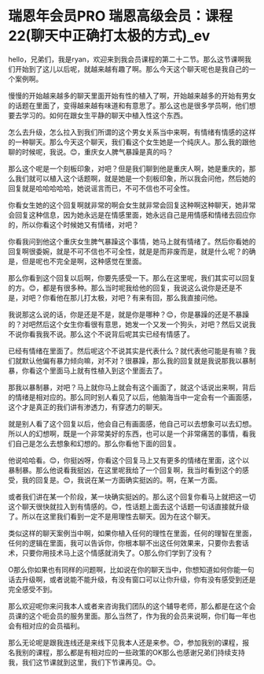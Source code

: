 # 瑞恩年会员PRO 瑞恩高级会员：课程22(聊天中正确打太极的方式)_ev

hello，兄弟们，我是ryan，欢迎来到我会员课程的第二十二节。那么这节课啊我们开始到了这儿以后呢，就越来越有趣了啊。那么今天这个聊天呢也是我自己的一个案例啊。

慢慢的开始越来越多的聊天里面开始有性的植入了啊，开始越来越多的开始有男女的话题在里面了，变得越来越有味道和有意思了。那么这也是很多学员啊，他们想要去学习的。如何在跟女生平静的聊天中植入性这个东西。

怎么去升级，怎么拉入到我们所谓的这个男女关系当中来啊，有情绪有情感的这样的一种聊天。那么今天这个聊天，我们看这个女生她是一个纯庆人。那么我的跟他聊的时候呢，我说。😊，重庆女人脾气暴躁是真的吗？

那么这个呢是一个刻板印象，对吧？但是我们聊到他是重庆人啊，她是重庆的，那么我们就可以植入这个话题啊，就是她是一个刻板印象，所以我会问他，然后她的回复就是哈哈哈哈哈，她说谣言而已，不可不信也不可全性。

你看女生她的这个回复啊就非常的啊会女生就非常会回复这种啊这种聊天，她非常会回复这种信息，因为她永远是在情感里面，她永远自己是用情感和情绪去回应你的，所以你看这个时候她又有情绪，对吧？

你看我问到他这个重庆女生脾气暴躁这个事情，她马上就有情绪了。然后你看她的回复啊很委婉，就是不可不信也不可全性，就是是而非废而是，就是什么呢？的确是，但是呢也不完全是啊，这种感觉在里面。

那么你看到这个回复以后啊，你要先感受一下。那么在这里呢，我们其实可以回复的方。😊，都是有很多种。那么当时呢我给他的回复，我说这么说你是还是不是，对吧？你看他在那儿打太极，对吧？有来有回，那么我直接问他。

我说那这么说的话，你是还是不是，就是你是哪种？😊，你是暴躁的还是不暴躁的？对吧然后这个女生你看很有意思，她发一个又发一个狗头，对吧？然后又说我不说你看我我不说。那么这个不说背后呢其实已经有情感了。

已经有情绪在里面了。然后呢这个不说其实是代表什么？就代表他可能是有嘛？我们就默认他偏有暴力倾向嘛，对不对？很暴躁，那么我的回复就是我说那我以暴制暴，你看这个里面马上就有性植入到这个里面去了。

那我以暴制暴，对吧？马上就你马上就会有这个画面了，就这个话说出来啊，背后的情绪是相对应的。那么同时别人看见了以后，他脑海当中一定会有一个画面感，这个才是真正的我们讲有渗透力，有穿透力的聊天。

就是别人看了这个回复以后，他会自己有画面感，他自己可以去想象可以去幻想。所以人的幻想啊，既是一个非常美好的东西，也可以是一个非常痛苦的事情，看我们自己是怎么去想象和幻想的。那么你看他下面的回复。

他说哈哈看。😊，你挺凶呀，你看这个回复马上又有更多的情绪在里面，这个以暴制暴。那么他说看我挺凶，在这里呢我给了一个回复啊，我当时看到这个的感受，我的回复是。😊，我说在某一方面确实挺凶的。啊，在某一方面。

或者我们讲在某一个阶段，某一块确实挺凶的。那么这个回复你看马上就把这一切这个聊天很快就拉入到有情感的。😊，性话题上面去这个话题一句话直接就升级了。所以在这里我们看到一定不是用理性去聊天。因为在这个聊天。

类似这样的聊天案例当中啊，如果你植入任何的理性在里面，任何的理智在里面，任何的逻辑在里面，我可以告诉你，你根本聊不出这任何效果来，只要你去套话术，只要你用技术马上这个情感就消失了。O那么你们学到了没有？

O那么你如果也有同样的问题啊，比如说在你的聊天当中，你想知道如何你能一句话去升级啊，或者说能不能升级，有没有窗口可以让你升级，你有没有感受到还是完全感受不到。

那么欢迎呢你来问我本人或者来咨询我们团队的这个辅导老师，那么都是在这个会员课的这个呃会员的服务里面。那么当然了，作为我的会员来说啊，你们每一年也会有相对应的会员福利。

那么无论呢是跟我连线还是来线下见我本人还是来参。😊，参加我别的课程，报名我别的课程，那么都是有相对应的一些政策的OK那么也感谢兄弟们持续支持我，我们这节课就到这里，我们下节课再见。😊。

